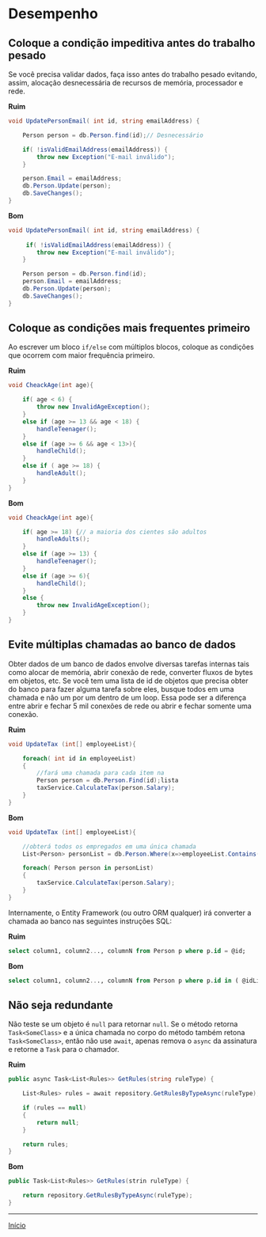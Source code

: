 # Desempenho

## Coloque a condição impeditiva antes do trabalho pesado

Se você precisa validar dados, faça isso antes do trabalho pesado evitando, assim, alocação desnecessária de recursos de memória, processador e rede.

**Ruim**

```cs
void UpdatePersonEmail( int id, string emailAddress) {

    Person person = db.Person.find(id);// Desnecessário

    if( !isValidEmailAddress(emailAddress)) {
        throw new Exception("E-mail inválido");
    }

    person.Email = emailAddress;
    db.Person.Update(person);
    db.SaveChanges();
}
```

**Bom**

```cs
void UpdatePersonEmail( int id, string emailAddress) {
    
     if( !isValidEmailAddress(emailAddress)) {
        throw new Exception("E-mail inválido");
    }

    Person person = db.Person.find(id);
    person.Email = emailAddress;
    db.Person.Update(person);
    db.SaveChanges();
}
```

## Coloque as condições mais frequentes primeiro

Ao escrever um bloco `if/else` com múltiplos blocos, coloque as condições que ocorrem com maior frequência primeiro.

**Ruim**

```cs
void CheackAge(int age){

    if( age < 6) {
        throw new InvalidAgeException();
    }
    else if (age >= 13 && age < 18) {
        handleTeenager();
    }
    else if (age >= 6 && age < 13>){
        handleChild();
    }
    else if ( age >= 18) {
        handleAdult();
    }
}
```

**Bom**

```cs
void CheackAge(int age){

    if( age >= 18) {// a maioria dos cientes são adultos
        handleAdults();
    }
    else if (age >= 13) {
        handleTeenager();
    }
    else if (age >= 6){
        handleChild();
    }
    else {
        throw new InvalidAgeException();
    }
}
```

## Evite múltiplas chamadas ao banco de dados

Obter dados de um banco de dados envolve diversas tarefas internas tais como alocar de memória, abrir conexão de rede, converter fluxos de bytes em objetos, etc. Se você tem uma lista de id de objetos que precisa obter do banco para fazer alguma tarefa sobre eles, busque todos em uma chamada e não um por um dentro de um loop. Essa pode ser a diferença entre abrir e fechar 5 mil conexões de rede ou abrir e fechar somente uma conexão.

**Ruim**

```cs
void UpdateTax (int[] employeeList){

    foreach( int id in employeeList)
    {
        //fará uma chamada para cada item na 
        Person person = db.Person.Find(id);lista
        taxService.CalculateTax(person.Salary);
    }
}
```

**Bom**

```cs
void UpdateTax (int[] employeeList){

    //obterá todos os empregados em uma única chamada
    List<Person> personList = db.Person.Where(x=>employeeList.Contains(x.Id)).ToList();

    foreach( Person person in personList)
    {        
        taxService.CalculateTax(person.Salary);
    }
}
```

Internamente, o Entity Framework (ou outro ORM qualquer) irá converter a chamada ao banco nas seguintes instruções SQL:

**Ruim**

```sql
select column1, column2..., columnN from Person p where p.id = @id;
```

**Bom**

```sql
select column1, column2..., columnN from Person p where p.id in ( @idList );
```

## Não seja redundante

Não teste se um objeto é `null` para retornar `null`. Se o método retorna `Task<SomeClass>` e a única chamada no corpo do método também retona `Task<SomeClass>`, então não use `await`, apenas remova o `async` da assinatura e retorne a `Task` para o chamador.

**Ruim**

```cs
public async Task<List<Rules>> GetRules(string ruleType) {

    List<Rules> rules = await repository.GetRulesByTypeAsync(ruleType);

    if (rules == null)
    {
        return null;
    }

    return rules;
}
```

**Bom**

```cs
public Task<List<Rules>> GetRules(strin ruleType) {

    return repository.GetRulesByTypeAsync(ruleType);    
}
```

---

[Início](csharp.md)